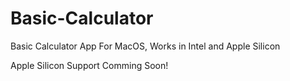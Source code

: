 # Basic-Calculator
Basic Calculator App For MacOS, Works in Intel and Apple Silicon

Apple Silicon Support Comming Soon!
